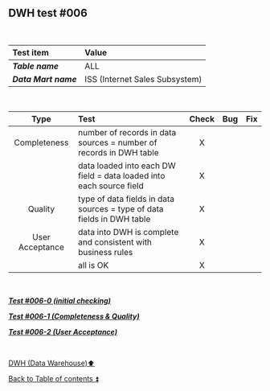 ## DWH test  #006   

<p><br></p>

| Test item             | Value                          |
| :-------------------- | :----------------------------- |
| **_Table name_**      | ALL                            |
| **_Data Mart name_**  | ISS (Internet Sales Subsystem) |

<p><br></p>

| Type            | Test                                                                | Check | Bug                               | Fix                               |
| :-------------: | :------------------------------------------------------------------ | :---: | :-------------------------------- | :-------------------------------- |
| Completeness    | number of records in data sources = number of records in DWH table  | X     |                                   |                                   |
|                 | data loaded into each DW field = data loaded into each source field | X     |                                   |                                   |
| Quality         | type of data fields in data sources = type of data fields in DWH table        | X     |                                   |                                   |
| User Acceptance | data into DWH is complete and consistent with business rules        | X     |                                   |                                   |
|                 | all is OK                                                           | X     |                                   |                                   |

<p><br></p>

**_[Test #006-0 (initial checking)](t006_0.md)_**  

**_[Test #006-1 (Completeness & Quality)](t006_1.md)_**  

**_[Test #006-2 (User Acceptance)](t006_2.md)_**  

<p><br></p>

[DWH (Data Warehouse):arrow_up:](../dwh.md)  

[Back to Table of contents :arrow_double_up:](../../README.md)  